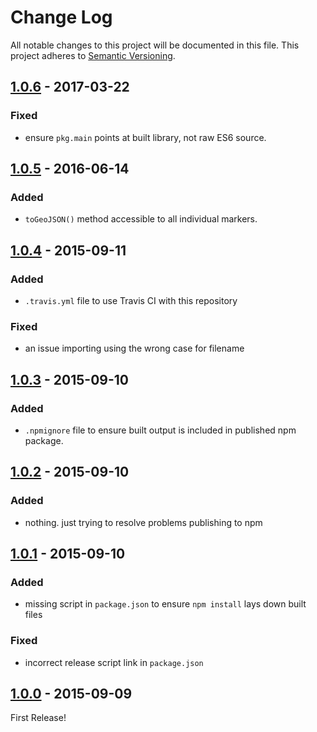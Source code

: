 # Change Log
All notable changes to this project will be documented in this file.
This project adheres to [Semantic Versioning](http://semver.org/).

## [1.0.6] - 2017-03-22

### Fixed

* ensure `pkg.main` points at built library, not raw ES6 source.

## [1.0.5] - 2016-06-14

### Added
* `toGeoJSON()` method accessible to all individual markers.

## [1.0.4] - 2015-09-11

### Added
* `.travis.yml` file to use Travis CI with this repository

### Fixed
* an issue importing using the wrong case for filename

## [1.0.3] - 2015-09-10

### Added
* `.npmignore` file to ensure built output is included in published npm package.

## [1.0.2] - 2015-09-10

### Added
* nothing.  just trying to resolve problems publishing to npm

## [1.0.1] - 2015-09-10

### Added
* missing script in `package.json` to ensure `npm install` lays down built files

### Fixed
* incorrect release script link in `package.json`

## [1.0.0] - 2015-09-09
First Release!

[Unreleased]: https://github.com/Esri/Leaflet.shapeMarkers/compare/v1.0.6...HEAD
[1.0.6]: https://github.com/Esri/Leaflet.shapeMarkers/compare/v1.0.5...v1.0.6
[1.0.5]: https://github.com/Esri/Leaflet.shapeMarkers/compare/v1.0.4...v1.0.5
[1.0.4]: https://github.com/Esri/Leaflet.shapeMarkers/compare/v1.0.3...v1.0.4
[1.0.3]: https://github.com/Esri/Leaflet.shapeMarkers/compare/v1.0.2...v1.0.3
[1.0.2]: https://github.com/Esri/Leaflet.shapeMarkers/compare/v1.0.1...v1.0.2
[1.0.1]: https://github.com/Esri/Leaflet.shapeMarkers/compare/v1.0.0...v1.0.1
[1.0.0]: https://github.com/Esri/Leaflet.shapeMarkers/releases/tag/v1.0.0

